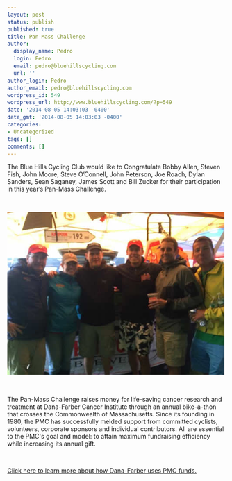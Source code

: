 ```yaml
---
layout: post
status: publish
published: true
title: Pan-Mass Challenge
author:
  display_name: Pedro
  login: Pedro
  email: pedro@bluehillscycling.com
  url: ''
author_login: Pedro
author_email: pedro@bluehillscycling.com
wordpress_id: 549
wordpress_url: http://www.bluehillscycling.com/?p=549
date: '2014-08-05 14:03:03 -0400'
date_gmt: '2014-08-05 14:03:03 -0400'
categories:
- Uncategorized
tags: []
comments: []
---
```

<p>The Blue Hills Cycling Club would like to Congratulate Bobby Allen, Steven Fish, John Moore, Steve O’Connell, John Peterson, Joe Roach, Dylan Sanders, Sean Saganey, James Scott and Bill Zucker for their participation in this year’s Pan-Mass Challenge.</p>



&nbsp;



<a href="/images/uploads/2014/08/pan-mass.jpg"><img class="alignnone size-full wp-image-551" alt="pan-mass" src="/images/uploads/2014/08/pan-mass.jpg" width="500" height="375" /></a>



&nbsp;



The Pan-Mass Challenge raises money for life-saving cancer research and treatment at Dana-Farber Cancer Institute through an annual bike-a-thon that crosses the Commonwealth of Massachusetts. Since its founding in 1980, the PMC has successfully melded support from committed cyclists, volunteers, corporate sponsors and individual contributors. All are essential to the PMC's goal and model: to attain maximum fundraising efficiency while increasing its annual gift.



&nbsp;



<a href="http://www.pmc.org/sites/pmc.org/files/backgrounds/unrestrictedgiving.pdf">Click here to learn more about how Dana-Farber uses PMC funds.</a>




